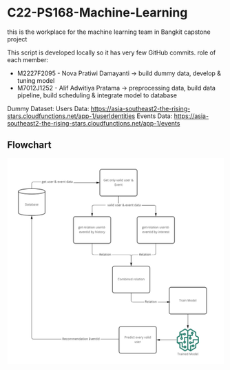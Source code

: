 # C22-PS168-Machine-Learning

this is the workplace for the machine learning team in Bangkit capstone project

This script is developed locally so it has very few GitHub commits.
role of each member:
- M2227F2095 - Nova Pratiwi Damayanti -> build dummy data, develop & tuning model
- M7012J1252 - Alif Adwitiya Pratama -> preprocessing data, build data pipeline, build scheduling & integrate model to database

Dummy Dataset:
Users Data: https://asia-southeast2-the-rising-stars.cloudfunctions.net/app-1/userIdentities
Events Data: https://asia-southeast2-the-rising-stars.cloudfunctions.net/app-1/events

## Flowchart
![Flowchart image](https://raw.githubusercontent.com/TheRisingStarTeam/C22-PS168-Machine-Learning/main/Flowchart%20-%20Frame%201.jpg)
